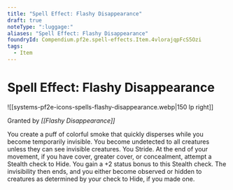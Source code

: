 ```yaml
---
title: "Spell Effect: Flashy Disappearance"
draft: true
noteType: ":luggage:"
aliases: "Spell Effect: Flashy Disappearance"
foundryId: Compendium.pf2e.spell-effects.Item.4vlorajqpFcS5Ozi
tags:
  - Item
---
```


# Spell Effect: Flashy Disappearance
![[systems-pf2e-icons-spells-flashy-disappearance.webp|150 lp right]]

Granted by _[[Flashy Disappearance]]_

You create a puff of colorful smoke that quickly disperses while you become temporarily invisible. You become undetected to all creatures unless they can see invisible creatures. You Stride. At the end of your movement, if you have cover, greater cover, or concealment, attempt a Stealth check to Hide. You gain a +2 status bonus to this Stealth check. The invisibility then ends, and you either become observed or hidden to creatures as determined by your check to Hide, if you made one.
